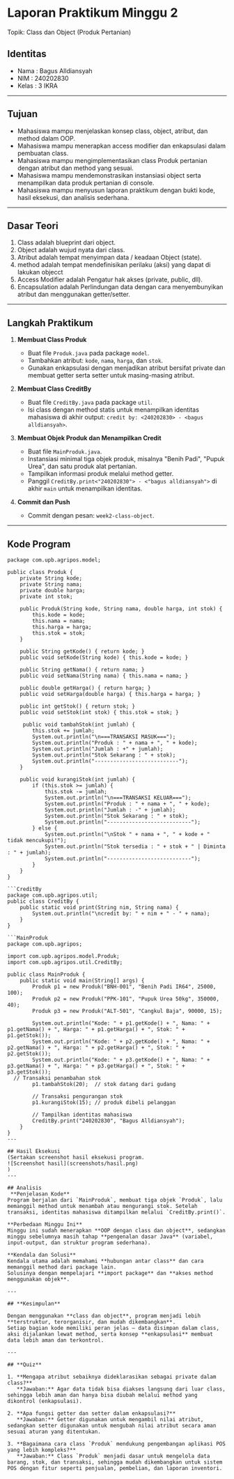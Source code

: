 # Laporan Praktikum Minggu 2
Topik:  Class dan Object (Produk Pertanian)

## Identitas
- Nama  : Bagus Alldiansyah
- NIM   : 240202830
- Kelas : 3 IKRA

---

## Tujuan
- Mahasiswa mampu menjelaskan konsep class, object, atribut, dan method dalam OOP.
- Mahasiswa mampu menerapkan access modifier dan enkapsulasi dalam pembuatan class.
- Mahasiswa mampu mengimplementasikan class Produk pertanian dengan atribut dan method yang sesuai.
- Mahasiswa mampu mendemonstrasikan instansiasi object serta menampilkan data produk pertanian di console.
- Mahasiswa mampu menyusun laporan praktikum dengan bukti kode, hasil eksekusi, dan analisis sederhana.
---

## Dasar Teori
1. Class adalah blueprint dari object.  
2. Object adalah wujud nyata dari class.  
3. Atribut adalah tempat menyimpan data / keadaan Object (state).
4. method adalah tempat mendefinisikan perilaku (aksi) yang dapat di lakukan objecct
5. Access Modifier adalah Pengatur hak akses (private, public, dll).
6. Encapsulation adalah Perlindungan data dengan cara menyembunyikan atribut dan menggunakan getter/setter.

---

## Langkah Praktikum
1. **Membuat Class Produk**
   - Buat file `Produk.java` pada package `model`.
   - Tambahkan atribut: `kode`, `nama`, `harga`, dan `stok`.
   - Gunakan enkapsulasi dengan menjadikan atribut bersifat private dan membuat getter serta setter untuk masing-masing atribut.  

2. **Membuat Class CreditBy**
   - Buat file `CreditBy.java` pada package `util`.
   - Isi class dengan method statis untuk menampilkan identitas mahasiswa di akhir output: `credit by: <240202830> - <bagus alldiansyah>`.

3. **Membuat Objek Produk dan Menampilkan Credit**
   - Buat file `MainProduk.java`.
   - Instansiasi minimal tiga objek produk, misalnya "Benih Padi", "Pupuk Urea", dan satu produk alat pertanian.
   - Tampilkan informasi produk melalui method getter.  
   - Panggil `CreditBy.print<"240202830"> - <"bagus alldiansyah">` di akhir `main` untuk menampilkan identitas.

4. **Commit dan Push**
   - Commit dengan pesan: `week2-class-object`.
---

## Kode Program

```Produk
package com.upb.agripos.model;

public class Produk {
    private String kode;
    private String nama;
    private double harga;
    private int stok;

    public Produk(String kode, String nama, double harga, int stok) {
        this.kode = kode;
        this.nama = nama;
        this.harga = harga;
        this.stok = stok;
    }

    public String getKode() { return kode; }
    public void setKode(String kode) { this.kode = kode; }

    public String getNama() { return nama; }
    public void setNama(String nama) { this.nama = nama; }

    public double getHarga() { return harga; }
    public void setHarga(double harga) { this.harga = harga; }

    public int getStok() { return stok; }
    public void setStok(int stok) { this.stok = stok; }

     public void tambahStok(int jumlah) {
        this.stok += jumlah;
        System.out.println("\n===TRANSAKSI MASUK===");
        System.out.println("Produk : " + nama + ", " + kode);
        System.out.println("Jumlah : +" + jumlah);
        System.out.println("Stok Sekarang : " + stok);
        System.out.println("---------------------------");
    }

    public void kurangiStok(int jumlah) {
        if (this.stok >= jumlah) {
            this.stok -= jumlah;
            System.out.println("\n===TRANSAKSI KELUAR===");
            System.out.println("Produk : " + nama + ", " + kode);
            System.out.println("Jumlah : -" + jumlah);
            System.out.println("Stok Sekarang : " + stok);
            System.out.println("---------------------------");
        } else {
            System.out.println("\nStok " + nama + ", " + kode + " tidak mencukupi!");
            System.out.println("Stok tersedia : " + stok + " | Diminta : " + jumlah);
            System.out.println("---------------------------");
        }
    }
}

```CreditBy
package com.upb.agripos.util;
public class CreditBy {
    public static void print(String nim, String nama) {
        System.out.println("\ncredit by: " + nim + " - " + nama);
    }
}

```MainProduk
package com.upb.agripos;

import com.upb.agripos.model.Produk;
import com.upb.agripos.util.CreditBy;

public class MainProduk {
    public static void main(String[] args) {
        Produk p1 = new Produk("BNH-001", "Benih Padi IR64", 25000, 100);
        Produk p2 = new Produk("PPK-101", "Pupuk Urea 50kg", 350000, 40);
        Produk p3 = new Produk("ALT-501", "Cangkul Baja", 90000, 15);

        System.out.println("Kode: " + p1.getKode() + ", Nama: " + p1.getNama() + ", Harga: " + p1.getHarga() + ", Stok: " + p1.getStok());
        System.out.println("Kode: " + p2.getKode() + ", Nama: " + p2.getNama() + ", Harga: " + p2.getHarga() + ", Stok: " + p2.getStok());
        System.out.println("Kode: " + p3.getKode() + ", Nama: " + p3.getNama() + ", Harga: " + p3.getHarga() + ", Stok: " + p3.getStok());
  // Transaksi penambahan stok
        p1.tambahStok(20);  // stok datang dari gudang

        // Transaksi pengurangan stok
        p1.kurangiStok(15); // produk dibeli pelanggan
      
        // Tampilkan identitas mahasiswa
        CreditBy.print("240202830", "Bagus Alldiansyah");
    }
}
---

## Hasil Eksekusi
(Sertakan screenshot hasil eksekusi program.  
![Screenshot hasil](screenshots/hasil.png)
)
---

## Analisis
 **Penjelasan Kode**
Program berjalan dari `MainProduk`, membuat tiga objek `Produk`, lalu memanggil method untuk menambah atau mengurangi stok. Setelah transaksi, identitas mahasiswa ditampilkan melalui `CreditBy.print()`.

**Perbedaan Minggu Ini**
Minggu ini sudah menerapkan **OOP dengan class dan object**, sedangkan minggu sebelumnya masih tahap **pengenalan dasar Java** (variabel, input-output, dan struktur program sederhana).

**Kendala dan Solusi**
Kendala utama adalah memahami **hubungan antar class** dan cara memanggil method dari package lain.
Solusinya dengan mempelajari **import package** dan **akses method menggunakan objek**.

---

## **Kesimpulan**

Dengan menggunakan **class dan object**, program menjadi lebih **terstruktur, terorganisir, dan mudah dikembangkan**.
Setiap bagian kode memiliki peran jelas — data disimpan dalam class, aksi dijalankan lewat method, serta konsep **enkapsulasi** membuat data lebih aman dan terkontrol.

---

## **Quiz**

1. **Mengapa atribut sebaiknya dideklarasikan sebagai private dalam class?**
   **Jawaban:** Agar data tidak bisa diakses langsung dari luar class, sehingga lebih aman dan hanya bisa diubah melalui method yang dikontrol (enkapsulasi).

2. **Apa fungsi getter dan setter dalam enkapsulasi?**
   **Jawaban:** Getter digunakan untuk mengambil nilai atribut, sedangkan setter digunakan untuk mengubah nilai atribut secara aman sesuai aturan yang ditentukan.

3. **Bagaimana cara class `Produk` mendukung pengembangan aplikasi POS yang lebih kompleks?**
   **Jawaban:** Class `Produk` menjadi dasar untuk mengelola data barang, stok, dan transaksi, sehingga mudah dikembangkan untuk sistem POS dengan fitur seperti penjualan, pembelian, dan laporan inventori.
